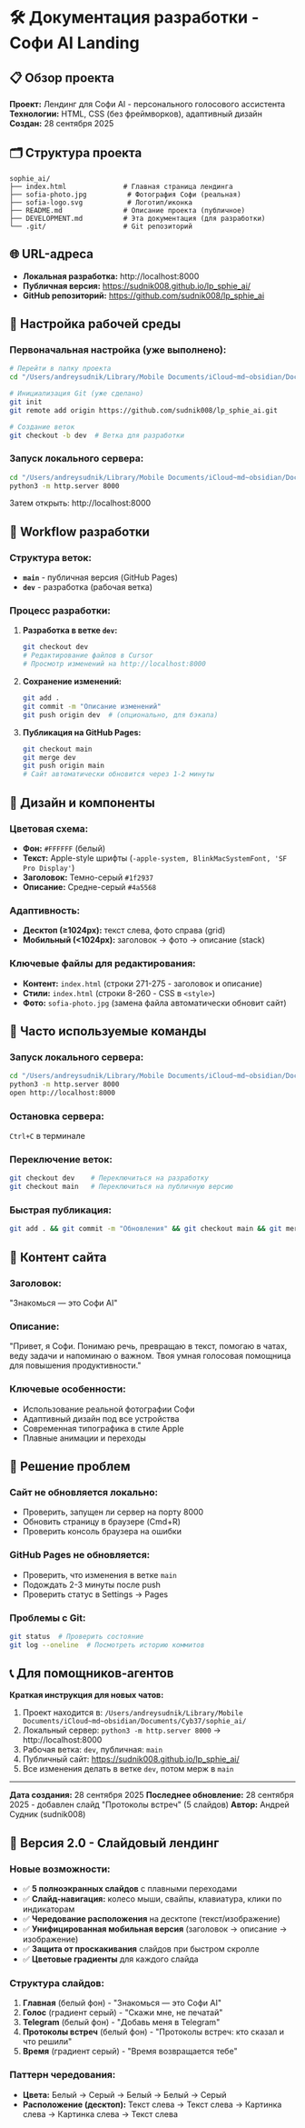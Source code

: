 # 🛠 Документация разработки - Софи AI Landing

## 📋 Обзор проекта

**Проект:** Лендинг для Софи AI - персонального голосового ассистента
**Технологии:** HTML, CSS (без фреймворков), адаптивный дизайн
**Создан:** 28 сентября 2025

## 🗂 Структура проекта

```
sophie_ai/
├── index.html              # Главная страница лендинга
├── sofia-photo.jpg          # Фотография Софи (реальная)
├── sofia-logo.svg           # Логотип/иконка
├── README.md               # Описание проекта (публичное)
├── DEVELOPMENT.md          # Эта документация (для разработки)
└── .git/                   # Git репозиторий
```

## 🌐 URL-адреса

- **Локальная разработка:** http://localhost:8000
- **Публичная версия:** https://sudnik008.github.io/lp_sphie_ai/
- **GitHub репозиторий:** https://github.com/sudnik008/lp_sphie_ai

## 🔧 Настройка рабочей среды

### Первоначальная настройка (уже выполнено):

```bash
# Перейти в папку проекта
cd "/Users/andreysudnik/Library/Mobile Documents/iCloud~md~obsidian/Documents/Cyb37/sophie_ai"

# Инициализация Git (уже сделано)
git init
git remote add origin https://github.com/sudnik008/lp_sphie_ai.git

# Создание веток
git checkout -b dev  # Ветка для разработки
```

### Запуск локального сервера:

```bash
cd "/Users/andreysudnik/Library/Mobile Documents/iCloud~md~obsidian/Documents/Cyb37/sophie_ai"
python3 -m http.server 8000
```

Затем открыть: http://localhost:8000

## 🚀 Workflow разработки

### Структура веток:

- **`main`** - публичная версия (GitHub Pages)
- **`dev`** - разработка (рабочая ветка)

### Процесс разработки:

1. **Разработка в ветке `dev`:**
   ```bash
   git checkout dev
   # Редактирование файлов в Cursor
   # Просмотр изменений на http://localhost:8000
   ```

2. **Сохранение изменений:**
   ```bash
   git add .
   git commit -m "Описание изменений"
   git push origin dev  # (опционально, для бэкапа)
   ```

3. **Публикация на GitHub Pages:**
   ```bash
   git checkout main
   git merge dev
   git push origin main
   # Сайт автоматически обновится через 1-2 минуты
   ```

## 🎨 Дизайн и компоненты

### Цветовая схема:
- **Фон:** `#FFFFFF` (белый)
- **Текст:** Apple-style шрифты (`-apple-system, BlinkMacSystemFont, 'SF Pro Display'`)
- **Заголовок:** Темно-серый `#1f2937`
- **Описание:** Средне-серый `#4a5568`

### Адаптивность:
- **Десктоп (≥1024px):** текст слева, фото справа (grid)
- **Мобильный (<1024px):** заголовок → фото → описание (stack)

### Ключевые файлы для редактирования:
- **Контент:** `index.html` (строки 271-275 - заголовок и описание)
- **Стили:** `index.html` (строки 8-260 - CSS в `<style>`)
- **Фото:** `sofia-photo.jpg` (замена файла автоматически обновит сайт)

## 🔄 Часто используемые команды

### Запуск локального сервера:
```bash
cd "/Users/andreysudnik/Library/Mobile Documents/iCloud~md~obsidian/Documents/Cyb37/sophie_ai"
python3 -m http.server 8000
open http://localhost:8000
```

### Остановка сервера:
`Ctrl+C` в терминале

### Переключение веток:
```bash
git checkout dev    # Переключиться на разработку
git checkout main   # Переключиться на публичную версию
```

### Быстрая публикация:
```bash
git add . && git commit -m "Обновления" && git checkout main && git merge dev && git push origin main && git checkout dev
```

## 📝 Контент сайта

### Заголовок:
"Знакомься — это Софи AI"

### Описание:
"Привет, я Софи. Понимаю речь, превращаю в текст, помогаю в чатах, веду задачи и напоминаю о важном. Твоя умная голосовая помощница для повышения продуктивности."

### Ключевые особенности:
- Использование реальной фотографии Софи
- Адаптивный дизайн под все устройства
- Современная типографика в стиле Apple
- Плавные анимации и переходы

## 🐛 Решение проблем

### Сайт не обновляется локально:
- Проверить, запущен ли сервер на порту 8000
- Обновить страницу в браузере (Cmd+R)
- Проверить консоль браузера на ошибки

### GitHub Pages не обновляется:
- Проверить, что изменения в ветке `main`
- Подождать 2-3 минуты после push
- Проверить статус в Settings → Pages

### Проблемы с Git:
```bash
git status  # Проверить состояние
git log --oneline  # Посмотреть историю коммитов
```

## 📞 Для помощников-агентов

**Краткая инструкция для новых чатов:**

1. Проект находится в: `/Users/andreysudnik/Library/Mobile Documents/iCloud~md~obsidian/Documents/Cyb37/sophie_ai/`
2. Локальный сервер: `python3 -m http.server 8000` → http://localhost:8000
3. Рабочая ветка: `dev`, публичная: `main`
4. Публичный сайт: https://sudnik008.github.io/lp_sphie_ai/
5. Все изменения делать в ветке `dev`, потом мерж в `main`

---

**Дата создания:** 28 сентября 2025
**Последнее обновление:** 28 сентября 2025 - добавлен слайд "Протоколы встреч" (5 слайдов)
**Автор:** Андрей Судник (sudnik008)

## 📱 Версия 2.0 - Слайдовый лендинг

### Новые возможности:
- ✅ **5 полноэкранных слайдов** с плавными переходами
- ✅ **Слайд-навигация:** колесо мыши, свайпы, клавиатура, клики по индикаторам
- ✅ **Чередование расположения** на десктопе (текст/изображение)
- ✅ **Унифицированная мобильная версия** (заголовок → описание → изображение)
- ✅ **Защита от проскакивания** слайдов при быстром скролле
- ✅ **Цветовые градиенты** для каждого слайда

### Структура слайдов:
1. **Главная** (белый фон) - "Знакомься — это Софи AI"
2. **Голос** (градиент серый) - "Скажи мне, не печатай"
3. **Telegram** (белый фон) - "Добавь меня в Telegram"
4. **Протоколы встреч** (белый фон) - "Протоколы встреч: кто сказал и что решили"
5. **Время** (градиент серый) - "Время возвращается тебе"

### Паттерн чередования:
- **Цвета:** Белый → Серый → Белый → Белый → Серый
- **Расположение (десктоп):** Текст слева → Текст слева → Картинка слева → Картинка слева → Текст слева
